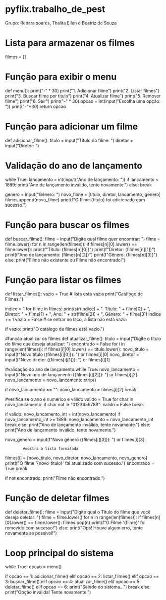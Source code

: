 # pyflix.trabalho_de_pest
Grupo: Renara soares, Thalita Ellen e Beatriz de Souza
# Lista para armazenar os filmes
filmes = []

# Função para exibir o menu
def menu():
    print("-" * 30)
    print("1. Adicionar filme")
    print("2. Listar filmes")
    print("3. Buscar filme por título")
    print("4. Atualizar filme")
    print("5. Remover filme")
    print("6. Sair")
    print("-" * 30)
    opcao = int(input("Escolha uma opção: "))
    print("-"*30)
    return opcao

# Função para adicionar um filme
def adicionar_filme():
    titulo = input("Título do filme: ")
    diretor = input("Diretor: ")
    
  # Validação do ano de lançamento
   while True:
        lancamento = int(input("Ano de lançamento: "))
        if lancamento < 1889:
            print("Ano de lançamento inválido, tente novamente.")
        else:
            break
    
   genero = input("Gênero: ")
   novo_filme = [titulo, diretor, lancamento, genero]
   filmes.append(novo_filme)
   print(f"O filme {titulo} foi adicionado com sucesso.")

# Função para buscar os filmes
def buscar_filme():
    filme = input("Digite qual filme quer encontrar: ")
    filme = filme.lower()
    for n in range(len(filmes)):
        if  filmes[n][0].lower() == filme.lower():
          print(f"Título: {filmes[n][0]}")
          print(f"Diretor: {filmes[n][1]}")
          print(f"Ano de lançamento: {filmes[n][2]}")
          print(f"Gênero: {filmes[n][3]}")
        else:
          print("Filme não existente ou Filme não encontrado!")


# Função para listar os filmes
def listar_filmes():
    vazio = True  # lista está vazia
    print("Catálogo de Filmes:")
    
  indice = 1
    for filme in filmes:
        print(str(indice) + ". Título: " + filme[0] + ", Diretor: " + filme[1] + ", Ano: " + str(filme[2]) + ", Gênero: " + filme[3])
        indice += 1
        vazio = False  # se entrar no laço, a lista não está vazia
    
  if vazio:
        print("O catálogo de filmes está vazio.")

#função atualizar os filmes
def atualizar_filme():
    titulo = input("Digite o título do filme que deseja atualizar: ")
    encontrado = False
    for i in range(len(filmes)):
        if filmes[i][0].lower() == titulo.lower():
            novo_titulo = input(f"Novo título ({filmes[i][0]}): ") or filmes[i][0]
            novo_diretor = input(f"Novo diretor ({filmes[i][1]}): ") or filmes[i][1]
            
   #validação do ano de lançamento
   while True:
                novo_lancamento = input(f"Novo ano de lançamento ({filmes[i][2]}): ") or filmes[i][2]
                novo_lancamento = novo_lancamento.strip()
                
   if novo_lancamento == "":
                    novo_lancamento = filmes[i][2]
                    break
                
   #verifica se o ano é numérico e válido
   valido = True
                for char in novo_lancamento:
                    if char not in "0123456789":
                        valido = False
                        break
                
   if valido:
                    novo_lancamento_int = int(novo_lancamento)
                    if novo_lancamento_int >= 1889:
                        novo_lancamento = novo_lancamento_int
                        break
                    else:
                        print("Ano de lançamento inválido, tente novamente.")
                else:
                    print("Ano de lançamento inválido, tente novamente.")
            
  novo_genero = input(f"Novo gênero ({filmes[i][3]}): ") or filmes[i][3]
            
            #mostra a lista formatada 
  filmes[i] = [novo_titulo, novo_diretor, novo_lancamento, novo_genero]
            print(f"O filme '{novo_titulo}' foi atualizado com sucesso.")
            encontrado = True
            break
    
  if not encontrado:
        print("Filme não encontrado.")

# Função de deletar filmes

def deletar_filme():
    filme = input("Digite qual o Título do filme que você deseja deletar: ")
    filme = filme.lower()
    for n in range(len(filmes)):
        if  filmes[n][0].lower() == filme.lower():
          filmes.pop(n)
          print(f"O Filme '{filme}' foi removido com sucesso!")
        else:
          print("Ops! Houve algum erro, tente novamente se possivel!")
          
    

# Loop principal do sistema
while True:
    opcao = menu()
    
  if opcao == 1:
        adicionar_filme()
    elif opcao == 2:
        listar_filmes()
    elif opcao == 3:
        buscar_filme()
    elif opcao == 4:
        atualizar_filme()
    elif opcao == 5:
        deletar_filme()
    elif opcao == 6:
        print("Saindo do sistema...")
        break
    else:
        print("Opção inválida! Tente novamente.")
